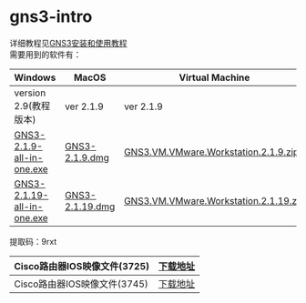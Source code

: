 # gns3-intro
详细教程见[GNS3安装和使用教程](https://blog.csdn.net/zhangpeterx/article/details/86407065)     
需要用到的软件有：         

|Windows|	MacOS|	Virtual Machine|
|--|--|--|
|version 2.9(教程版本)|ver 2.1.9|ver 2.1.9||
|[GNS3-2.1.9-all-in-one.exe](https://pan.baidu.com/s/1k4Pobh5EHKA-wg-KQoLFKg )| [GNS3-2.1.9.dmg](https://pan.baidu.com/s/1k4Pobh5EHKA-wg-KQoLFKg )   |[GNS3.VM.VMware.Workstation.2.1.9.zip](https://pan.baidu.com/s/1k4Pobh5EHKA-wg-KQoLFKg )|
|      [GNS3-2.1.19-all-in-one.exe](https://pan.baidu.com/s/1k4Pobh5EHKA-wg-KQoLFKg )      |   [GNS3-2.1.19.dmg](https://pan.baidu.com/s/1k4Pobh5EHKA-wg-KQoLFKg )                              |[GNS3.VM.VMware.Workstation.2.1.19.zip](https://pan.baidu.com/s/1k4Pobh5EHKA-wg-KQoLFKg )|

提取码：9rxt 

|Cisco路由器IOS映像文件(3725)|[下载地址](https://github.com/zhang0peter/gns3-intro/blob/master/cisco2-c3725.bin)  |
|--|--|
|Cisco路由器IOS映像文件(3745)  |[下载地址](https://github.com/zhang0peter/gns3-intro/blob/master/c3745-adventerprisek.124-25d.bin)  |